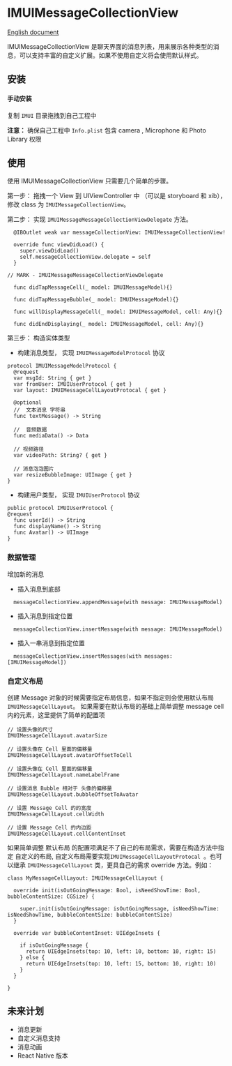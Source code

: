 # IMUIMessageCollectionView
[English document](./usage_english.md)

IMUIMessageCollectionView 是聊天界面的消息列表，用来展示各种类型的消息，可以支持丰富的自定义扩展。如果不使用自定义将会使用默认样式。 


## 安装
#### 手动安装
复制 `IMUI` 目录拖拽到自己工程中

**注意：** 确保自己工程中 `Info.plist` 包含 camera , Microphone 和 Photo Library 权限

## 使用
使用 IMUIMessageCollectionView 只需要几个简单的步骤。

第一步： 拖拽一个 View 到 UIViewController 中 （可以是 storyboard 和  xib），修改 class 为 `IMUIMessageCollectionView`。

第二步： 实现 `IMUIMessageMessageCollectionViewDelegate` 方法。
```
  @IBOutlet weak var messageCollectionView: IMUIMessageCollectionView!
  
  override func viewDidLoad() {
    super.viewDidLoad()
    self.messageCollectionView.delegate = self
  }

// MARK - IMUIMessageMessageCollectionViewDelegate 

  func didTapMessageCell(_ model: IMUIMessageModel){}
  
  func didTapMessageBubble(_ model: IMUIMessageModel){}

  func willDisplayMessageCell(_ model: IMUIMessageModel, cell: Any){}
  
  func didEndDisplaying(_ model: IMUIMessageModel, cell: Any){}
```

第三步： 构造实体类型
- 构建消息类型， 实现 `IMUIMessageModelProtocol` 协议

```
protocol IMUIMessageModelProtocol {
  @request
  var msgId: String { get }
  var fromUser: IMUIUserProtocol { get }
  var layout: IMUIMessageCellLayoutProtocal { get }

  @optional
  //  文本消息 字符串
  func textMessage() -> String

  //  音频数据
  func mediaData() -> Data

  // 视频路径
  var videoPath: String? { get }

  // 消息泡泡图片
  var resizeBubbleImage: UIImage { get }
}
```

- 构建用户类型， 实现 `IMUIUserProtocol` 协议
```
public protocol IMUIUserProtocol {
@request
  func userId() -> String 
  func displayName() -> String
  func Avatar() -> UIImage
}
```

### 数据管理

增加新的消息
- 插入消息到底部
```
  messageCollectionView.appendMessage(with message: IMUIMessageModel)
  ```
- 插入消息到指定位置
```
  messageCollectionView.insertMessage(with message: IMUIMessageModel)
```
- 插入一串消息到指定位置
```  
  messageCollectionView.insertMessages(with messages:[IMUIMessageModel])
```

### 自定义布局
创建 Message 对象的时候需要指定布局信息，如果不指定则会使用默认布局 `IMUIMessageCellLayout`。
如果需要在默认布局的基础上简单调整 message cell 内的元素，这里提供了简单的配置项
```
// 设置头像的尺寸
IMUIMessageCellLayout.avatarSize

// 设置头像在 Cell 里面的偏移量
IMUIMessageCellLayout.avatarOffsetToCell

// 设置头像在 Cell 里面的偏移量
IMUIMessageCellLayout.nameLabelFrame

// 设置消息 Bubble 相对于 头像的偏移量
IMUIMessageCellLayout.bubbleOffsetToAvatar

// 设置 Message Cell 的的宽度
IMUIMessageCellLayout.cellWidth

// 设置 Message Cell 的内边距
IMUIMessageCellLayout.cellContentInset
```
如果简单调整 默认布局 的配置项满足不了自己的布局需求，需要在构造方法中指定 自定义的布局, 自定义布局需要实现`IMUIMessageCellLayoutProtocal `。也可以继承 `IMUIMessageCellLayout` 类，更具自己的需求 override 方法。例如：
```
class MyMessageCellLayout: IMUIMessageCellLayout {
  
  override init(isOutGoingMessage: Bool, isNeedShowTime: Bool, bubbleContentSize: CGSize) {
    
    super.init(isOutGoingMessage: isOutGoingMessage, isNeedShowTime: isNeedShowTime, bubbleContentSize: bubbleContentSize)
  }
  
  override var bubbleContentInset: UIEdgeInsets {
    
    if isOutGoingMessage {
      return UIEdgeInsets(top: 10, left: 10, bottom: 10, right: 15)
    } else {
      return UIEdgeInsets(top: 10, left: 15, bottom: 10, right: 10)
    }
  }
  
}
```

## 未来计划
- 消息更新
- 自定义消息支持
- 消息动画
- React Native 版本
